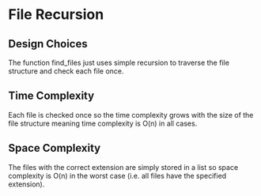 # File Recursion

## Design Choices

The function find_files just uses simple recursion to traverse the file structure and check each file once.

## Time Complexity

Each file is checked once so the time complexity grows with the size of the file structure meaning time complexity is O(n) in all cases.

## Space Complexity

The files with the correct extension are simply stored in a list so space complexity is O(n) in the worst case (i.e. all files have the specified extension).
